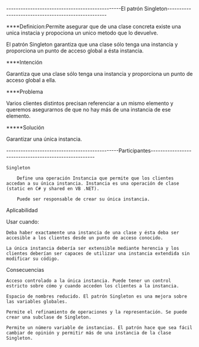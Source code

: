 ------------------------------------------------El patrón Singleton----------------------------------------------------


****Definicion:Permite asegurar que de una clase concreta existe una unica instacia y propociona un unico metodo que lo devuelve.
 
El patrón Singleton garantiza que una clase sólo tenga una instancia y proporciona un punto de acceso global a ésta instancia.

****Intención

Garantiza que una clase sólo tenga una instancia y proporciona un punto de acceso global a ella.

****Problema

Varios clientes distintos precisan referenciar a un mismo elemento y queremos asegurarnos de que no hay más de una instancia de ese elemento.

*****Solución

Garantizar una única instancia.


-----------------------------------------------Participantes------------------------------------------------------

    Singleton

        Define una operación Instancia que permite que los clientes accedan a su única instancia. Instancia es una operación de clase (static en C# y shared en VB .NET).

        Puede ser responsable de crear su única instancia.

Aplicabilidad

Usar cuando:

    Deba haber exactamente una instancia de una clase y ésta deba ser accesible a los clientes desde un punto de acceso conocido.

    La única instancia debería ser extensible mediante herencia y los clientes deberían ser capaces de utilizar una instancia extendida sin modificar su código.

Consecuencias

    Acceso controlado a la única instancia. Puede tener un control estricto sobre cómo y cuando acceden los clientes a la instancia.

    Espacio de nombres reducido. El patrón Singleton es una mejora sobre las variables globales.

    Permite el refinamiento de operaciones y la representación. Se puede crear una subclase de Singleton.

    Permite un número variable de instancias. El patrón hace que sea fácil cambiar de opinión y permitir más de una instancia de la clase Singleton.

  
